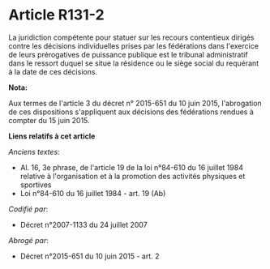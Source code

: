 # Article R131-2

La juridiction compétente pour statuer sur les recours contentieux dirigés contre les décisions individuelles prises par les
fédérations dans l'exercice de leurs prérogatives de puissance publique est le tribunal administratif dans le ressort duquel
se situe la résidence ou le siège social du requérant à la date de ces décisions.

**Nota:**

Aux termes de l'article 3 du décret n° 2015-651 du 10 juin 2015, l'abrogation de ces dispositions s'appliquent aux décisions
des fédérations rendues à compter du 15 juin 2015.

**Liens relatifs à cet article**

_Anciens textes_:

  - Al. 16, 3e phrase, de l'article 19 de la loi n°84-610 du 16 juillet 1984 relative à l'organisation et à la promotion des activités physiques et sportives
  - Loi n°84-610 du 16 juillet 1984 - art. 19 (Ab)

_Codifié par_:

  - Décret n°2007-1133 du 24 juillet 2007

_Abrogé par_:

  - Décret n°2015-651 du 10 juin 2015 - art. 2
